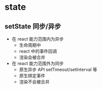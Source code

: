# state

## setState 同步/异步

-   在 react 能力范围内为异步
    -   生命周期中
    -   react 中的事件回调
    -   渲染会被合并
-   在 react 能力范围外为同步
    -   原生异步 API setTimeout/setInterval 等
    -   原生绑定事件
    -   渲染不会被合并
